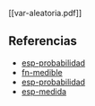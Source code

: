 [[var-aleatoria.pdf]]

## Referencias
- [esp-probabilidad](./esp-probabilidad.md)
- [fn-medible](./fn-medible.md)
- [esp-probabilidad](./esp-probabilidad.md)
- [esp-medida](./esp-medida.md)
